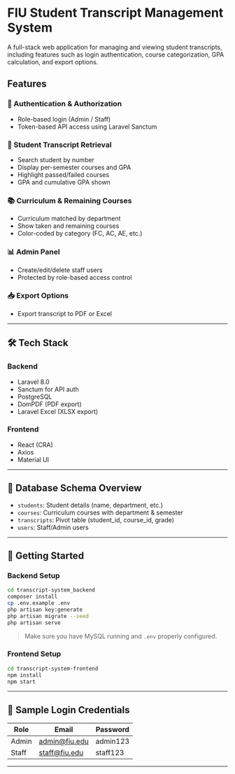 # FIU Student Transcript Management System

A full-stack web application for managing and viewing student transcripts, including features such as login authentication, course categorization, GPA calculation, and export options.

## Features

### 🔐 Authentication & Authorization
- Role-based login (Admin / Staff)
- Token-based API access using Laravel Sanctum

### 📄 Student Transcript Retrieval
- Search student by number
- Display per-semester courses and GPA
- Highlight passed/failed courses
- GPA and cumulative GPA shown

### 📚 Curriculum & Remaining Courses
- Curriculum matched by department
- Show taken and remaining courses
- Color-coded by category (FC, AC, AE, etc.)

### 📊 Admin Panel
- Create/edit/delete staff users
- Protected by role-based access control

### 📥 Export Options
- Export transcript to PDF or Excel

---

## 🛠 Tech Stack

### Backend
- Laravel 8.0
- Sanctum for API auth
- PostgreSQL
- DomPDF (PDF export)
- Laravel Excel (XLSX export)

### Frontend
- React (CRA)
- Axios
- Material UI

---

## 🧱 Database Schema Overview

- `students`: Student details (name, department, etc.)
- `courses`: Curriculum courses with department & semester
- `transcripts`: Pivot table (student_id, course_id, grade)
- `users`: Staff/Admin users

---

## 🚀 Getting Started

### Backend Setup

```bash
cd transcript-system_backend
composer install
cp .env.example .env
php artisan key:generate
php artisan migrate --seed
php artisan serve
```

> Make sure you have MySQL running and `.env` properly configured.

### Frontend Setup

```bash
cd transcript-system-frontend
npm install
npm start
```

---

## 🔑 Sample Login Credentials

| Role   | Email            | Password  |
|--------|------------------|-----------|
| Admin  | admin@fiu.edu    | admin123  |
| Staff  | staff@fiu.edu    | staff123  |

---

